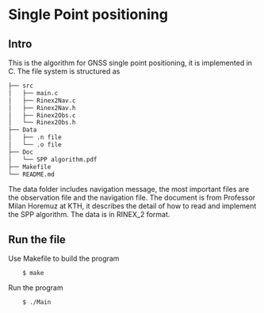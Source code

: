 # Single Point positioning
## Intro
This is the algorithm for GNSS single point positioning, it is implemented in C. The file system is structured as 

```bash
├── src
│   ├── main.c
│   ├── Rinex2Nav.c
│   ├── Rinex2Nav.h
│   ├── Rinex2Obs.c
│   └── Rinex2Obs.h
├── Data
│   ├── .n file
│   └── .o file
├── Doc
│   └── SPP algorithm.pdf
├── Makefile
└── README.md
```


The data folder includes navigation message, the most important files are the observation file and the navigation file.
The document is from Professor Milan Horemuz at KTH, it describes the detail of how to read and implement the SPP algorithm.
The data is in RINEX_2 format.

## Run the file
Use Makefile to build the program
```
    $ make
```
Run the program
```
    $ ./Main
```
